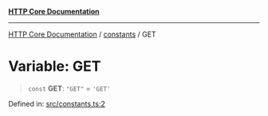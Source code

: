 [**HTTP Core Documentation**](../../README.md)

***

[HTTP Core Documentation](../../README.md) / [constants](../README.md) / GET

# Variable: GET

> `const` **GET**: `"GET"` = `'GET'`

Defined in: [src/constants.ts:2](https://github.com/stonemjs/http-core/blob/f8360abdd8e841f59cefcfadd322bcf66d52c95b/src/constants.ts#L2)
